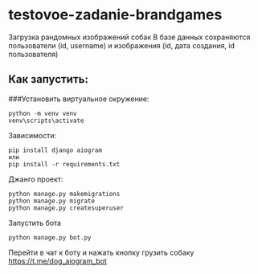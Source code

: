# testovoe-zadanie-brandgames
Загрузка рандомных изображений собак
В базе данных сохраняются пользователи (id, username) и изображения (id, дата создания, id пользователя)
## Как запустить:
###Установить виртуальное окружение:
```
python -m venv venv
venv\scripts\activate
```
Зависимости:
```
pip install django aiogram
или
pip install -r requirements.txt
```
Джанго проект:
```
python manage.py makemigrations
python manage.py migrate
python manage.py createsuperuser
```
Запустить бота
```
python manage.py bot.py
```
Перейти в чат к боту и нажать кнопку грузить собаку
https://t.me/dog_aiogram_bot
